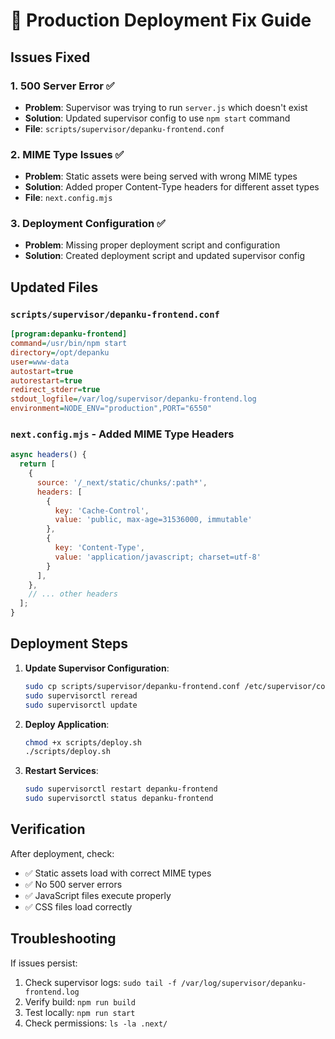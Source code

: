 # 🚀 Production Deployment Fix Guide

## Issues Fixed

### 1. **500 Server Error** ✅
- **Problem**: Supervisor was trying to run `server.js` which doesn't exist
- **Solution**: Updated supervisor config to use `npm start` command
- **File**: `scripts/supervisor/depanku-frontend.conf`

### 2. **MIME Type Issues** ✅
- **Problem**: Static assets were being served with wrong MIME types
- **Solution**: Added proper Content-Type headers for different asset types
- **File**: `next.config.mjs`

### 3. **Deployment Configuration** ✅
- **Problem**: Missing proper deployment script and configuration
- **Solution**: Created deployment script and updated supervisor config

## Updated Files

### `scripts/supervisor/depanku-frontend.conf`
```ini
[program:depanku-frontend]
command=/usr/bin/npm start
directory=/opt/depanku
user=www-data
autostart=true
autorestart=true
redirect_stderr=true
stdout_logfile=/var/log/supervisor/depanku-frontend.log
environment=NODE_ENV="production",PORT="6550"
```

### `next.config.mjs` - Added MIME Type Headers
```javascript
async headers() {
  return [
    {
      source: '/_next/static/chunks/:path*',
      headers: [
        {
          key: 'Cache-Control',
          value: 'public, max-age=31536000, immutable'
        },
        {
          key: 'Content-Type',
          value: 'application/javascript; charset=utf-8'
        }
      ],
    },
    // ... other headers
  ];
}
```

## Deployment Steps

1. **Update Supervisor Configuration**:
   ```bash
   sudo cp scripts/supervisor/depanku-frontend.conf /etc/supervisor/conf.d/
   sudo supervisorctl reread
   sudo supervisorctl update
   ```

2. **Deploy Application**:
   ```bash
   chmod +x scripts/deploy.sh
   ./scripts/deploy.sh
   ```

3. **Restart Services**:
   ```bash
   sudo supervisorctl restart depanku-frontend
   sudo supervisorctl status depanku-frontend
   ```

## Verification

After deployment, check:
- ✅ Static assets load with correct MIME types
- ✅ No 500 server errors
- ✅ JavaScript files execute properly
- ✅ CSS files load correctly

## Troubleshooting

If issues persist:
1. Check supervisor logs: `sudo tail -f /var/log/supervisor/depanku-frontend.log`
2. Verify build: `npm run build`
3. Test locally: `npm run start`
4. Check permissions: `ls -la .next/`
